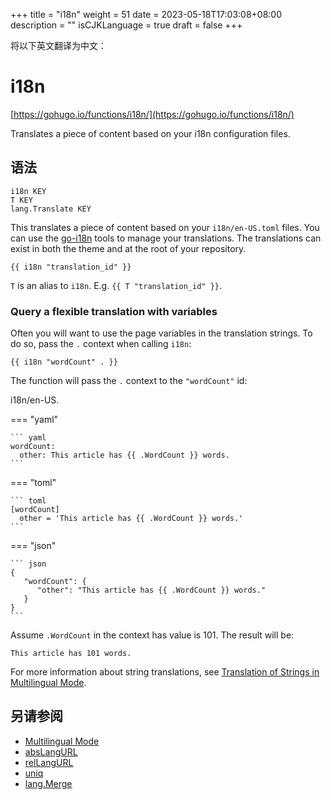 +++
title = "i18n"
weight = 51
date = 2023-05-18T17:03:08+08:00
description = ""
isCJKLanguage = true
draft = false
+++

将以下英文翻译为中文：
# i18n

[https://gohugo.io/functions/i18n/](https://gohugo.io/functions/i18n/)

Translates a piece of content based on your i18n configuration files.

## 语法

```
i18n KEY
T KEY
lang.Translate KEY
```

This translates a piece of content based on your `i18n/en-US.toml` files. You can use the [go-i18n](https://github.com/nicksnyder/go-i18n) tools to manage your translations. The translations can exist in both the theme and at the root of your repository.

```go-html-template
{{ i18n "translation_id" }}
```

`T` is an alias to `i18n`. E.g. `{{ T "translation_id" }}`.

### Query a flexible translation with variables 

Often you will want to use the page variables in the translation strings. To do so, pass the `.` context when calling `i18n`:

```go-html-template
{{ i18n "wordCount" . }}
```

The function will pass the `.` context to the `"wordCount"` id:

i18n/en-US.

=== "yaml"

    ``` yaml
    wordCount:
      other: This article has {{ .WordCount }} words.
    ```

=== "toml"

    ``` toml
    [wordCount]
      other = 'This article has {{ .WordCount }} words.'
    ```

=== "json"

    ``` json
    {
       "wordCount": {
          "other": "This article has {{ .WordCount }} words."
       }
    }
    ```



Assume `.WordCount` in the context has value is 101. The result will be:

```
This article has 101 words.
```

For more information about string translations, see [Translation of Strings in Multilingual Mode](https://gohugo.io/content-management/multilingual/#translation-of-strings).

## 另请参阅

- [Multilingual Mode](https://gohugo.io/content-management/multilingual/)
- [absLangURL](https://gohugo.io/functions/abslangurl/)
- [relLangURL](https://gohugo.io/functions/rellangurl/)
- [uniq](https://gohugo.io/functions/uniq/)
- [lang.Merge](https://gohugo.io/functions/lang.merge/)
